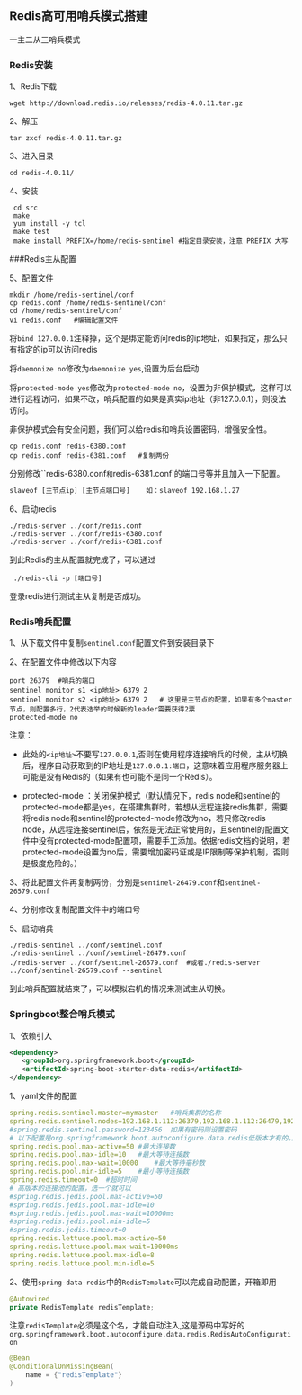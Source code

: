 ## Redis高可用哨兵模式搭建

一主二从三哨兵模式

### Redis安装

1、Redis下载

```shell
wget http://download.redis.io/releases/redis-4.0.11.tar.gz
```

2、解压

```shell
tar zxcf redis-4.0.11.tar.gz
```

3、进入目录

```shell
cd redis-4.0.11/
```

4、安装

```shell
 cd src 
 make
 yum install -y tcl
 make test
 make install PREFIX=/home/redis-sentinel #指定目录安装，注意 PREFIX 大写
```

###Redis主从配置

5、配置文件

```shell
mkdir /home/redis-sentinel/conf
cp redis.conf /home/redis-sentinel/conf
cd /home/redis-sentinel/conf
vi redis.conf	#编辑配置文件
```

将`bind 127.0.0.1`注释掉，这个是绑定能访问redis的ip地址，如果指定，那么只有指定的ip可以访问redis

将`daemonize no`修改为`daemonize yes`,设置为后台启动

将`protected-mode yes`修改为`protected-mode no`，设置为非保护模式，这样可以进行远程访问，如果不改，哨兵配置的如果是真实ip地址（非127.0.0.1），则没法访问。

非保护模式会有安全问题，我们可以给redis和哨兵设置密码，增强安全性。

```shell
cp redis.conf redis-6380.conf	
cp redis.conf redis-6381.conf	#复制两份
```

分别修改``redis-6380.conf`和`redis-6381.conf`的端口号等并且加入一下配置。

```tex
slaveof [主节点ip] [主节点端口号]	如：slaveof 192.168.1.27
```

6、启动redis

```shell
./redis-server ../conf/redis.conf 
./redis-server ../conf/redis-6380.conf 
./redis-server ../conf/redis-6381.conf 
```

到此Redis的主从配置就完成了，可以通过

```shell
 ./redis-cli -p [端口号]
```

登录redis进行测试主从复制是否成功。

### Redis哨兵配置

1、从下载文件中复制`sentinel.conf`配置文件到安装目录下

2、在配置文件中修改以下内容

```shell
port 26379	#哨兵的端口
sentinel monitor s1 <ip地址> 6379 2	
sentinel monitor s2 <ip地址> 6379 2	# 这里是主节点的配置，如果有多个master节点，则配置多行，2代表选举的时候新的leader需要获得2票
protected-mode no
```

注意：

* 此处的`<ip地址>`不要写`127.0.0.1`,否则在使用程序连接哨兵的时候，主从切换后，程序自动获取到的IP地址是`127.0.0.1:端口`，这意味着应用程序服务器上可能是没有Redis的（如果有也可能不是同一个Redis）。

* protected-mode ：关闭保护模式（默认情况下，redis node和sentinel的protected-mode都是yes，在搭建集群时，若想从远程连接redis集群，需要将redis node和sentinel的protected-mode修改为no，若只修改redis node，从远程连接sentinel后，依然是无法正常使用的，且sentinel的配置文件中没有protected-mode配置项，需要手工添加。依据redis文档的说明，若protected-mode设置为no后，需要增加密码证或是IP限制等保护机制，否则是极度危险的。）


3、将此配置文件再复制两份，分别是`sentinel-26479.conf`和`sentinel-26579.conf`

4、分别修改复制配置文件中的端口号

5、启动哨兵

```shell
./redis-sentinel ../conf/sentinel.conf
./redis-sentinel ../conf/sentinel-26479.conf
./redis-server ../conf/sentinel-26579.conf	#或者./redis-server ../conf/sentinel-26579.conf --sentinel
```

到此哨兵配置就结束了，可以模拟宕机的情况来测试主从切换。

### Springboot整合哨兵模式

1、依赖引入

```xml
<dependency>
   <groupId>org.springframework.boot</groupId>
   <artifactId>spring-boot-starter-data-redis</artifactId>
</dependency>
```

1、yaml文件的配置

```yml
spring.redis.sentinel.master=mymaster	#哨兵集群的名称
spring.redis.sentinel.nodes=192.168.1.112:26379,192.168.1.112:26479,192.168.1.112:26579	#哨兵节点
#spring.redis.sentinel.password=123456	如果有密码则设置密码
# 以下配置是org.springframework.boot.autoconfigure.data.redis低版本才有的。。
spring.redis.pool.max-active=50	#最大连接数
spring.redis.pool.max-idle=10	#最大等待连接数
spring.redis.pool.max-wait=10000	#最大等待毫秒数
spring.redis.pool.min-idle=5	#最小等待连接数
spring.redis.timeout=0	#超时时间
# 高版本的连接池的配置，选一个就可以
#spring.redis.jedis.pool.max-active=50
#spring.redis.jedis.pool.max-idle=10
#spring.redis.jedis.pool.max-wait=10000ms
#spring.redis.jedis.pool.min-idle=5
#spring.redis.jedis.timeout=0
spring.redis.lettuce.pool.max-active=50
spring.redis.lettuce.pool.max-wait=10000ms
spring.redis.lettuce.pool.max-idle=8
spring.redis.lettuce.pool.min-idle=5
```

2、使用`spring-data-redis`中的`RedisTemplate`可以完成自动配置，开箱即用

```java
@Autowired
private RedisTemplate redisTemplate;
```

注意`redisTemplate`必须是这个名，才能自动注入,这是源码中写好的`org.springframework.boot.autoconfigure.data.redis.RedisAutoConfiguration`

```java
@Bean
@ConditionalOnMissingBean(
    name = {"redisTemplate"}
)
```